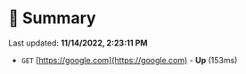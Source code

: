 # 📖 Summary
Last updated: **11/14/2022, 2:23:11 PM**

- `GET` [https://google.com](https://google.com) - **Up** (153ms)
